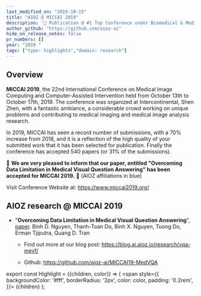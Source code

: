 ```yaml
---
last_modified_on: "2019-10-15"
title: "AIOZ @ MICCAI 2019"
description: '🎈 Publication @ #1 Top Conference under Biomedical & Medical Informatics'
author_github: "https://github.com/aioz-ai"
hide_on_release_notes: false
pr_numbers: []
year: "2019 "
tags: ["type: highlights","domain: research"]
---
```

## Overview
**MICCAI 2019**, the 22nd International Conference on Medical Image Computing and Computer-Assisted Intervention held from October 13th to October 17th, 2019. The conference was organized at Intercontinental, Shen Zhen, with a fantastic ambiance, a considerable crowd working on unique problems and contributing to medical imaging and medical image analysis research.

In 2019, MICCAI has seen a record number of submissions, with a 70% increase from 2018, and it is a reflection of the high quality of your submitted work that it has been selected for publication. Finally the conference has accepted 540 papers (or 31% of the submissions).

:tada: **We are very pleased to inform that our paper, entitled "Overcoming Data Limitation in Medical Visual Question Answering" has been accepted for MICCAI 2019.** :tada: (AIOZ affiliations in <Highlight color="#1877F2">blue</Highlight>)

Visit Conference Website at: https://www.miccai2019.org/

## AIOZ research @ MICCAI 2019
* "**Overcoming Data Limitation in Medical Visual Question Answering**", [paper](https://arxiv.org/pdf/1909.11867.pdf).
<Highlight color="#1877F2">Binh D. Nguyen</Highlight>, Thanh-Toan Do, <Highlight color="#1877F2">Binh X. Nguyen, Tuong Do, Erman Tjiputra, Quang D. Tran</Highlight>

  * Find out more at our blog post: https://blog.ai.aioz.io/research/vqa-mevf/

  * Github: https://github.com/aioz-ai/MICCAI19-MedVQA

export const Highlight = ({children, color}) => (
  <span
    style={{
      backgroundColor: '#fff',
      borderRadius: '2px',
      color: color,
      padding: '0.2rem',
    }}>
    {children}
  </span>
);
